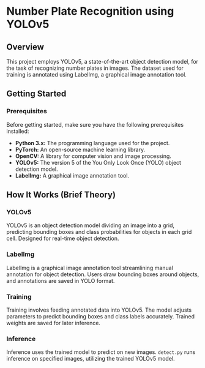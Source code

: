 # Number Plate Recognition using YOLOv5

## Overview

This project employs YOLOv5, a state-of-the-art object detection model, for the task of recognizing number plates in images. The dataset used for training is annotated using LabelImg, a graphical image annotation tool.

## Getting Started

### Prerequisites

Before getting started, make sure you have the following prerequisites installed:

- **Python 3.x:** The programming language used for the project.
- **PyTorch:** An open-source machine learning library.
- **OpenCV:** A library for computer vision and image processing.
- **YOLOv5:** The version 5 of the You Only Look Once (YOLO) object detection model.
- **LabelImg:** A graphical image annotation tool.

## How It Works (Brief Theory)

### YOLOv5

YOLOv5 is an object detection model dividing an image into a grid, predicting bounding boxes and class probabilities for objects in each grid cell. Designed for real-time object detection.

### LabelImg

LabelImg is a graphical image annotation tool streamlining manual annotation for object detection. Users draw bounding boxes around objects, and annotations are saved in YOLO format.

### Training

Training involves feeding annotated data into YOLOv5. The model adjusts parameters to predict bounding boxes and class labels accurately. Trained weights are saved for later inference.

### Inference

Inference uses the trained model to predict on new images. `detect.py` runs inference on specified images, utilizing the trained YOLOv5 model.


